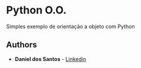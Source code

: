 # Python O.O.

Simples exemplo de orientação a objeto com Python

## Authors

* **Daniel dos Santos** - [Linkedin](https://www.linkedin.com/in/daniel-dos-santos-b89010158/)
